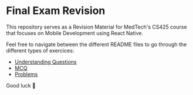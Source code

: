 # Final Exam Revision

This repository serves as a Revision Material for MedTech's CS425 course that focuses on Mobile Development using React Native.

Feel free to navigate between the different README files to go through the different types of exercices:

- [Understanding Questions](./Understanding-questions.md)
- [MCQ](./MCQ.md)
- [Problems](./Problems.md)

Good luck :pray:
